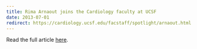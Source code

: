 ```yaml
---
title: Rima Arnaout joins the Cardiology faculty at UCSF
date: 2013-07-01
redirect: https://cardiology.ucsf.edu/facstaff/spotlight/arnaout.html
---
```



Read the full article [here](https://cardiology.ucsf.edu/facstaff/spotlight/arnaout.html).

